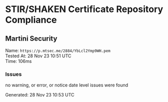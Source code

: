 # STIR/SHAKEN Certificate Repository Compliance

## Martini Security

Name: `https://p.mtsec.me/2884/YbLcl2Ymp9WH.pem`\
Tested At: 28 Nov 23 10:51 UTC\
Time: 106ms

### Issues

no warning, or error, or notice date level issues were found

Generated: 28 Nov 23 10:53 UTC